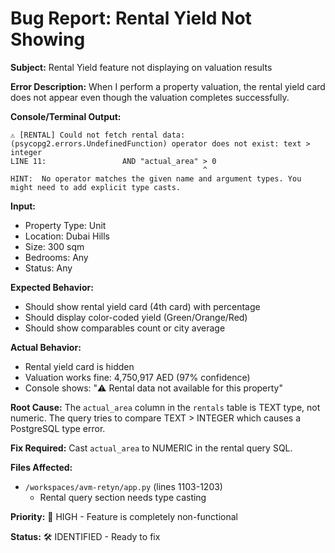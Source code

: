 # Bug Report: Rental Yield Not Showing

**Subject:** Rental Yield feature not displaying on valuation results

**Error Description:**
When I perform a property valuation, the rental yield card does not appear even though the valuation completes successfully.

**Console/Terminal Output:**
```
⚠️ [RENTAL] Could not fetch rental data: (psycopg2.errors.UndefinedFunction) operator does not exist: text > integer
LINE 11:                 AND "actual_area" > 0
                                           ^
HINT:  No operator matches the given name and argument types. You might need to add explicit type casts.
```

**Input:**
- Property Type: Unit
- Location: Dubai Hills
- Size: 300 sqm
- Bedrooms: Any
- Status: Any

**Expected Behavior:**
- Should show rental yield card (4th card) with percentage
- Should display color-coded yield (Green/Orange/Red)
- Should show comparables count or city average

**Actual Behavior:**
- Rental yield card is hidden
- Valuation works fine: 4,750,917 AED (97% confidence)
- Console shows: "⚠️ Rental data not available for this property"

**Root Cause:**
The `actual_area` column in the `rentals` table is TEXT type, not numeric. The query tries to compare TEXT > INTEGER which causes a PostgreSQL type error.

**Fix Required:**
Cast `actual_area` to NUMERIC in the rental query SQL.

**Files Affected:**
- `/workspaces/avm-retyn/app.py` (lines 1103-1203)
  - Rental query section needs type casting

**Priority:** 🔴 HIGH - Feature is completely non-functional

**Status:** 🛠️ IDENTIFIED - Ready to fix
